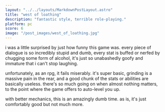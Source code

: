 ```yaml
---
layout: "../../layouts/MarkdownPostLayout.astro"
title: "west of loathing"
description: "fantastic style, terrible role-playing."
platform: pc
score: 6
image: "/post_images/west_of_loathing.jpg"
---
```

i was a little surprised by just how funny this game was. every piece of dialogue is so incredibly stupid and dumb, every stat is buffed or nerfed by chugging some form of alcohol, it's just so unabashedly goofy and immature that i can't stop laughing.

unfortunately, as an rpg, it fails miserably. it's super basic, grinding is a massive pain in the rear, and a good chunk of the stats or abilities are basically useless. there's so much going on when almost nothing matters, to the point where the game offers to auto-level you up.

with better mechanics, this is an amazingly dumb time. as is, it's just comfortably good but not much more.